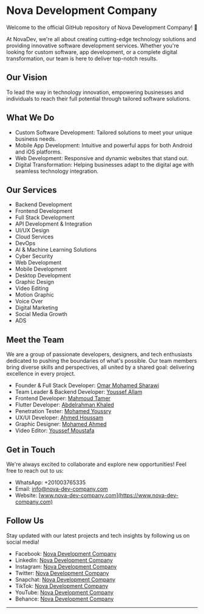 # Nova Development Company
Welcome to the official GitHub repository of Nova Development Company! 🚀

At NovaDev, we're all about creating cutting-edge technology solutions and providing innovative software development services. Whether you're looking for custom software, app development, or a complete digital transformation, our team is here to deliver top-notch results.

## Our Vision
To lead the way in technology innovation, empowering businesses and individuals to reach their full potential through tailored software solutions.

## What We Do
- Custom Software Development: Tailored solutions to meet your unique business needs.
- Mobile App Development: Intuitive and powerful apps for both Android and iOS platforms.
- Web Development: Responsive and dynamic websites that stand out.
- Digital Transformation: Helping businesses adapt to the digital age with seamless technology integration.

## Our Services
- Backend Development
- Frontend Development
- Full Stack Development
- API Development & Integration
- UI/UX Design
- Cloud Services
- DevOps
- AI & Machine Learning Solutions
- Cyber Security
- Web Development
- Mobile Development
- Desktop Development
- Graphic Design
- Video Editing
- Motion Graphic
- Voice Over
- Digital Marketing
- Social Media Growth
- ADS

## Meet the Team
We are a group of passionate developers, designers, and tech enthusiasts dedicated to pushing the boundaries of what's possible. Our team members bring diverse skills and perspectives, all united by a shared goal: delivering excellence in every project.
- Founder & Full Stack Developer: [Omar Mohamed Sharawi](https://linkedin.com/in/omarmosharawi)
- Team Leader & Backend Developer: [Youssef Allam](https://www.linkedin.com/in/youssif-hassan-495697249/)
- Frontend Developer: [Mahmoud Tamer](https://www.linkedin.com/in/mahmoudtamer0/)
- Flutter Developer: [Abdelrahman Khaled](https://www.linkedin.com/in/abdelrahman-seif-94b7672b8/)
- Penetration Tester: [Mohamed Youssry](https://www.linkedin.com/in/mohamed-yousry-elsayed-23b86a230/)
- UX/UI Developer: [Ahmed Houssam](https://www.linkedin.com/in/ahmed-hossam-71a00524a/)
- Graphic Designer: [Mohamed Ahmed](https://www.facebook.com/hamo.ga.3)
- Video Editor: [Youssef Moustafa](https://www.facebook.com/Youssef.Mostafa009)

## Get in Touch
We're always excited to collaborate and explore new opportunities! Feel free to reach out to us:
- WhatsApp: +201003765335
- Email: info@nova-dev-company.com
- Website: [www.nova-dev-company.com](https://www.nova-dev-company.com)

## Follow Us
Stay updated with our latest projects and tech insights by following us on social media!
- Facebook: [Nova Development Company](https://www.facebook.com/novadevcom)
- LinkedIn: [Nova Development Company](https://www.linkedin.com/company/novadevcom)
- Instagram: [Nova Development Company](https://www.instagram.com/novadevcom)
- Twitter: [Nova Development Company](https://x.com/NovaDevCom)
- Snapchat: [Nova Development Company](https://www.snapchat.com/add/novadevcom)
- TikTok: [Nova Development Company](https://www.tiktok.com/@novadevcom)
- YouTube: [Nova Development Company](https://www.youtube.com/@NovaDevCom)
- Behance: [Nova Development Company](https://www.behance.net/NovaDevCom)

---
